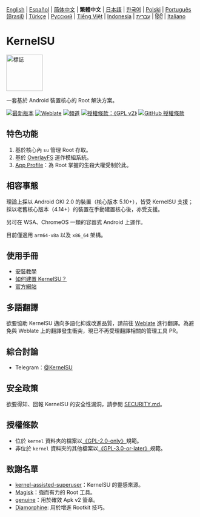 [English](README.md) | [Español](README_ES.md) | [简体中文](README_CN.md) | **繁體中文** | [日本語](README_JP.md) | [한국어](README_KR.md) | [Polski](README_PL.md) | [Português (Brasil)](README_PT-BR.md) | [Türkçe](README_TR.md) | [Русский](README_RU.md) | [Tiếng Việt](README_VI.md) | [Indonesia](README_ID.md) | [עברית](README_IW.md) | [हिंदी](README_IN.md) | [Italiano](README_IT.md)

# KernelSU

<img src="https://kernelsu.org/logo.png" style="width: 96px;" alt="標誌">

一套基於 Android 裝置核心的 Root 解決方案。

[![最新版本](https://img.shields.io/github/v/release/tiann/KernelSU?label=%e7%99%bc%e8%a1%8c%e7%89%88%e6%9c%ac&logo=github)](https://github.com/tiann/KernelSU/releases/latest)
[![Weblate](https://img.shields.io/badge/%e6%9c%ac%e5%9c%9f%e5%8c%96%e7%bf%bb%e8%ad%af-Weblate-teal?logo=weblate)](https://hosted.weblate.org/engage/kernelsu)
[![頻道](https://img.shields.io/badge/%e8%bf%bd%e8%b9%a4-Telegram-blue.svg?logo=telegram)](https://t.me/KernelSU)
[![授權條款：《GPL v2》](https://img.shields.io/badge/%e6%8e%88%e6%ac%8a%e6%a2%9d%e6%ac%be-%E3%80%8AGPL%20v2%E3%80%8B-orange.svg?logo=gnu)](https://www.gnu.org/licenses/old-licenses/gpl-2.0.en.html)
[![GitHub 授權條款](https://img.shields.io/github/license/tiann/KernelSU?logo=gnu)](/LICENSE)

## 特色功能

1. 基於核心內 `su` 管理 Root 存取。
2. 基於 [OverlayFS](https://zh.wikipedia.org/zh-tw/OverlayFS) 運作模組系統。
3. [App Profile](https://kernelsu.org/zh_TW/guide/app-profile.html)：為 Root 掌握的生殺大權受制於此。

## 相容事態

理論上採以 Android GKI 2.0 的裝置（核心版本 5.10+），皆受 KernelSU 支援；採以老舊核心版本（4.14+）的裝置在手動建置核心後，亦受支援。

另可在 WSA、ChromeOS 一類的容器式 Android 上運作。

目前僅適用 `arm64-v8a` 以及 `x86_64` 架構。

## 使用手冊

- [安裝教學](https://kernelsu.org/zh_TW/guide/installation.html)
- [如何建置 KernelSU？](https://kernelsu.org/zh_TW/guide/how-to-build.html)
- [官方網站](https://kernelsu.org/zh_TW/)

## 多語翻譯

欲要協助 KernelSU 邁向多語化抑或改進品質，請前往 [Weblate](https://hosted.weblate.org/engage/kernelsu/) 進行翻譯。為避免與 Weblate 上的翻譯發生衝突，現已不再受理翻譯相關的管理工具 PR。

## 綜合討論

- Telegram：[@KernelSU](https://t.me/KernelSU)

## 安全政策

欲要得知、回報 KernelSU 的安全性漏洞，請參閱 [SECURITY.md](/SECURITY.md)。

## 授權條款

- 位於 `kernel` 資料夾的檔案以[《GPL-2.0-only》](https://www.gnu.org/licenses/old-licenses/gpl-2.0.en.html)規範。
- 非位於 `kernel` 資料夾的其他檔案以[《GPL-3.0-or-later》](https://www.gnu.org/licenses/gpl-3.0.html)規範。

## 致謝名單

- [kernel-assisted-superuser](https://git.zx2c4.com/kernel-assisted-superuser/about/)：KernelSU 的靈感來源。
- [Magisk](https://github.com/topjohnwu/Magisk)：強而有力的 Root 工具。
- [genuine](https://github.com/brevent/genuine/)：用於確效 Apk v2 簽章。
- [Diamorphine](https://github.com/m0nad/Diamorphine): 用於增進 Rootkit 技巧。

